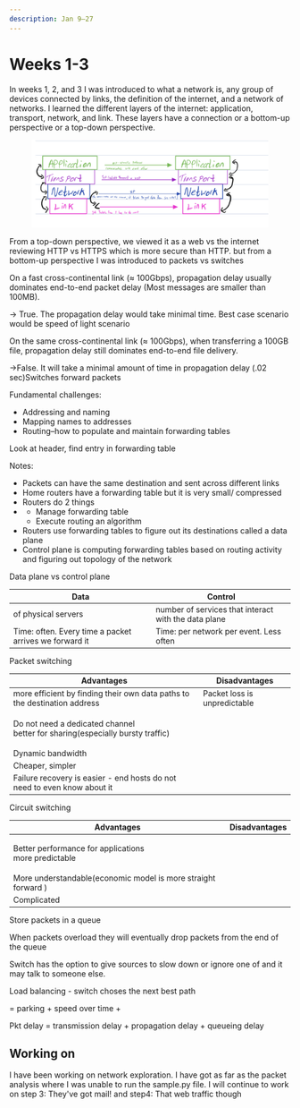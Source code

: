 ```yaml
---
description: Jan 9–27
---
```


# Weeks 1-3



In weeks 1, 2, and 3 I was introduced to what a network is, any group of devices connected by links, the definition of the internet, and a network of networks. I learned the different layers of the internet: application, transport, network, and link. These layers have a connection or a bottom-up perspective or a top-down perspective.

<figure><img src="../.gitbook/assets/IMG_0251.jpg" alt=""><figcaption></figcaption></figure>

From a top-down perspective, we viewed it as a web vs the internet reviewing HTTP vs HTTPS which is more secure than HTTP. but from a bottom-up perspective I was introduced to packets vs switches&#x20;



On a fast cross-continental link (≈ 100Gbps), propagation delay usually dominates end-to-end packet delay (Most messages are smaller than 100MB).

&#x20;

\-> True. The propagation delay would take minimal time. Best case scenario would be speed of light scenario

&#x20;

On the same cross-continental link (≈ 100Gbps), when transferring a 100GB file, propagation delay still dominates end-to-end file delivery.

&#x20;

\->False. It will take a minimal amount of time in propagation delay (.02 sec)Switches forward packets

Fundamental challenges:

* Addressing and naming
* Mapping names to addresses
* Routing–how to populate and maintain forwarding tables

Look at header, find entry in forwarding table

&#x20;

&#x20;

Notes:

* Packets can have the same destination and sent across different links
* Home routers have a forwarding table but it is very small/ compressed
* Routers do 2 things
*
  * Manage forwarding table
  * Execute routing an  algorithm
* Routers use forwarding tables to figure out its destinations called a data plane
* Control plane is computing forwarding tables based on routing activity and figuring out topology of the network

&#x20;

Data plane vs control plane

| Data                                                   | Control                                              |
| ------------------------------------------------------ | ---------------------------------------------------- |
|  of physical servers                                   | number of services that interact with the data plane |
| Time: often. Every time a packet arrives we forward it | Time: per network  per event. Less often             |



&#x20;

Packet switching

&#x20;

| Advantages                                                                              | Disadvantages                |
| --------------------------------------------------------------------------------------- | ---------------------------- |
| more efficient by finding their own data paths to the destination address               | Packet loss is unpredictable |
| <p>Do not need a dedicated channel<br>better for sharing(especially bursty traffic)</p> |                              |
| Dynamic bandwidth                                                                       |                              |
| Cheaper, simpler                                                                        |                              |
| Failure recovery is easier - end hosts do not need to even know about it                |                              |

&#x20;

&#x20;

Circuit switching

| Advantages                                                     | Disadvantages |
| -------------------------------------------------------------- | ------------- |
| <p>Better performance for applications<br>more predictable</p> |               |
| More understandable(economic model is more straight forward )  |               |
| Complicated                                                    |               |

&#x20;

Store packets in a queue

When packets overload they will eventually drop packets from the end of the queue

&#x20;

Switch has the option to give sources to slow down or ignore one of and it may talk to someone else.

Load balancing - switch choses the next best path

&#x20;

\= parking + speed over time +

Pkt delay = transmission delay + propagation delay  + queueing delay



&#x20;

## Working on&#x20;

I have been working on network exploration. I have got as far as the packet analysis where I was unable to run the sample.py file. I will continue to work on step 3: They've got mail! and step4: That web traffic though&#x20;

&#x20;

&#x20;

&#x20;
